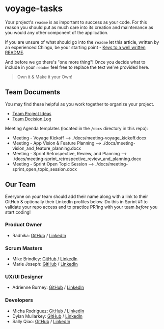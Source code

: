 # voyage-tasks

Your project's `readme` is as important to success as your code. For 
this reason you should put as much care into its creation and maintenance
as you would any other component of the application.

If you are unsure of what should go into the `readme` let this article,
written by an experienced Chingu, be your starting point - 
[Keys to a well written README](https://tinyurl.com/yk3wubft).

And before we go there's "one more thing"! Once you decide what to include
in your `readme` feel free to replace the text we've provided here.

> Own it & Make it your Own!

## Team Documents

You may find these helpful as you work together to organize your project.

- [Team Project Ideas](./docs/team_project_ideas.md)
- [Team Decision Log](./docs/team_decision_log.md)

Meeting Agenda templates (located in the `/docs` directory in this repo):

- Meeting - Voyage Kickoff --> ./docs/meeting-voyage_kickoff.docx
- Meeting - App Vision & Feature Planning --> ./docs/meeting-vision_and_feature_planning.docx
- Meeting - Sprint Retrospective, Review, and Planning --> ./docs/meeting-sprint_retrospective_review_and_planning.docx
- Meeting - Sprint Open Topic Session --> ./docs/meeting-sprint_open_topic_session.docx

## Our Team

Everyone on your team should add their name along with a link to their GitHub
& optionally their LinkedIn profiles below. Do this in Sprint #1 to validate
your repo access and to practice PR'ing with your team *before* you start
coding!

### Product Owner
- Radhika: [GitHub](https://github.com/goldilocks0164) / [LinkedIn](https://www.linkedin.com/in/radhika-godla-81335166)
  
### Scrum Masters
- Mike Brindley: [GitHub](https://github.com/mikebrindley) / [LinkedIn](https://www.linkedin.com/in/brindley/)
- Marie Joseph: [GitHub](https://github.com/mari618) / [LinkedIn](https://www.linkedin.com/in/m-joseph-/)
    
### UX/UI Designer
- Adrienne Burney: [GitHub](https://github.com/Adrienne-B) / [LinkedIn](https://www.linkedin.com/in/adrienne-burney-ux-ui-designer/)

 ### Developers
- Micha Rodriguez: [GitHub](https://github.com/michaella23) / [LinkedIn](https://linkedin.com/in/michaella-rodriguez)
- Dylan Mullarkey: [GitHub](https://github.com/dylanmullarkey) / [LinkedIn](https://www.linkedin.com/in/dylanmullarkey/)
- Sally Qiao: [GitHub](https://github.com/QH89) / [LinkedIn](https://www.linkedin.com/in/hui-qiao-17a8a7298/)
<!-- - Teammate name #n: [GitHub](https://github.com/ghaccountname) / [LinkedIn](https://linkedin.com/in/liaccountname)-->
<!-- - Teammate name #n: [GitHub](https://github.com/ghaccountname) / [LinkedIn](https://linkedin.com/in/liaccountname)--

